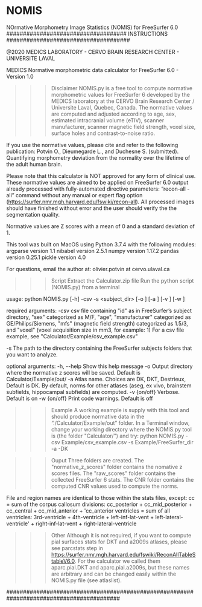 # NOMIS
NOrmative Morphometry Image Statistics (NOMIS) for FreeSurfer 6.0
#################################### INSTRUCTIONS #####################################

@2020 MEDICS LABORATORY - CERVO BRAIN RESEARCH CENTER - UNIVERSITE LAVAL

MEDICS Normative morphometric data calculator for FreeSurfer 6.0 - Version 1.0

>>> Disclaimer
NOMIS.py is a free tool to compute normative morphometric values for FreeSurfer 6 developed by the MEDICS laboratory at the CERVO Brain Research Center / Universite Laval, Quebec, Canada. The normative values are computed and adjusted according to age, sex, estimated intracranial volume (eTIV), scanner manufacturer, scanner magnetic field strength, voxel size, surface holes and contrast-to-noise ratio.

 If you use the normative values, please cite and refer to the following publication:
 Potvin O., Dieumegarde L., and Duchesne S. (submitted). Quantifying morphometry deviation from the normality over the lifetime of the adult human brain.

 Please note that this calculator is NOT approved for any form of clinical use.
 These normative values are aimed to be applied on FreeSurfer 6.0 output already processed with fully-automated directive parameters: “recon-all -all” command without any manual or expert flag option (https://surfer.nmr.mgh.harvard.edu/fswiki/recon-all).
 All processed images should have finished without error and the user should verify the the segmentation quality.

 Normative values are Z scores with a mean of 0 and a standard deviation of 1.

 This tool was built on MacOS using Python 3.7.4 with the following modules: 
 argparse version 1.1
 nibabel version 2.5.1
 numpy version 1.17.2
 pandas version 0.25.1
 pickle version 4.0
 

 For questions, email the author at: olivier.potvin at cervo.ulaval.ca


>>> Script
 Extract the Calculator.zip file 
 Run the python script (NOMIS.py) from a terminal

 usage: python NOMIS.py [-h] -csv <csvpath> -s <subject_dir> [-o <outputpath>] [-a <atlas>] [-v <verbose>] [-w <warnings>]

 required arguments:
   -csv             csv file containing "id" as in FreeSurfer’s subject directory, "sex" categorized as M/F, "age", 
                    "manufacturer" categorized as GE/Philips/Siemens, "mfs" (magnetic field strength) categorized as 1.5/3, 
                    and "voxel" (voxel acquisition size in mm3, for example: 1)
                    For a csv file example, see "Calculator/Example/csv_example.csv"

   -s               The path to the directory containing the FreeSurfer subjects folders that you want to analyze.
   
 optional arguments:
   -h, --help       Show this help message
   -o               Output directory where the normative z scores will be saved. Default is Calculator/Example/out/
   -a               Atlas name. Choices are DK, DKT, Destrieux, Default is DK. By default, norms for other atlases (aseg, ex vivo, brainstem subfields, hippocampal subfields) are computed.
   -v {on/off}      Verbose. Default is on
   -w {on/off}      Print code warnings. Default is off
 
 
>>> Example
 A working example is supply with this tool and should produce normative data in the “./Calculator/Example/out” folder. In a Terminal window, change your working directory where the NOMIS.py tool is (the folder "Calculator/") and try:
 python NOMIS.py -csv Example/csv_example.csv -s Example/FreeSurfer_dir -a -DK


>>> Ouput
 Three folders are created. The "normative_z_scores" folder contains the nomative z scores files. The "raw_scores" folder contains the collected FreeSurfer 6 stats. The CNR folder contains the computed CNR values used to compute the norms. 

 File and region names are identical to those within the stats files, except:
 	cc = sum of the corpus callosum divisions: cc_posterior + cc_mid_posterior + cc_central + cc_mid_anterior + 'cc_anterior
 	ventricles = sum of all ventricles: 3rd-ventricle + 4th-ventricle + left-inf-lat-vent + left-lateral-ventricle' + right-inf-lat-vent + right-lateral-ventricle


>>> Other
 Although it is not required, if you want to compute pial surfaces stats for DKT and a2009s atlases, please see parcstats step in https://surfer.nmr.mgh.harvard.edu/fswiki/ReconAllTableStableV6.0. For the calculator we called them aparc.pial.DKT and aparc.pial.a2009s, but these names are arbitrary and can be changed easily within the NOMIS.py file (see atlaslist).


##########################################################################################
